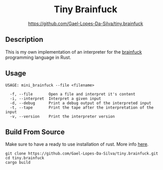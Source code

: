 <div align="center">
	<h1>Tiny Brainfuck</h1>
    <a href="https://github.com/Gael-Lopes-Da-Silva/tiny.brainfuck">https://github.com/Gael-Lopes-Da-Silva/tiny.brainfuck</a>
</div>


Description
------------------------------------------------------------------

This is my own implementation of an interpreter for the [brainfuck](https://en.wikipedia.org/wiki/Brainfuck) programming language in Rust.


Usage
------------------------------------------------------------------

~~~
USAGE: mini_brainfuck --file <filename>

  -f, --file       Open a file and interpret it's content
  -i, --interpret  Interpret a given input
  -d, --debug      Print a debug output of the interpreted input
  -t, --tape       Print the tape after the interpretation of the input
  -v, --version    Print the interpreter version
~~~


Build From Source
------------------------------------------------------------------

Make sure to have a ready to use installation of rust. More info [here](https://www.rust-lang.org/tools/install).

~~~
git clone https://github.com/Gael-Lopes-Da-Silva/tiny.brainfuck.git
cd tiny.brainfuck
cargo build
~~~
